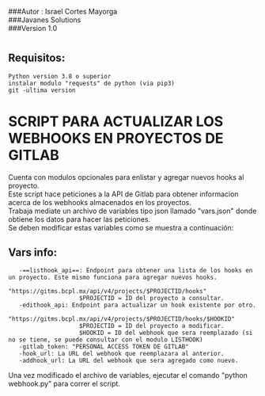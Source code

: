 ###Autor : Israel Cortes Mayorga <br />
###Javanes Solutions <br />
###Version 1.0 <br />
#
 ## Requisitos: 
    Python version 3.8 o superior
    instalar modulo "requests" de python (via pip3)
    git -ultima version
#
 # SCRIPT PARA ACTUALIZAR LOS WEBHOOKS EN PROYECTOS DE GITLAB
 Cuenta con modulos opcionales para enlistar y agregar nuevos hooks al proyecto. <br />
 Este script hace peticiones a la API de Gitlab para obtener informacion acerca de los webhooks almacenados en los proyectos. <br /> 
 Trabaja mediate un archivo de variables tipo json llamado "vars.json" donde obtiene los datos para hacer las peticiones. <br /> 
 Se deben modificar estas variables como se muestra a continuación: <br />
 ## Vars info:
       -==listhook_api==: Endpoint para obtener una lista de los hooks en un proyecto. Este mismo funciona para agregar nuevos hooks.
                     "https://gitms.bcpl.mx/api/v4/projects/$PROJECTID/hooks"
                        $PROJECTID = ID del proyecto a consultar.       
       -edithook_api: Endpoint para actualizar un hook existente por otro.
                     "https://gitms.bcpl.mx/api/v4/projects/$PROJECTID/hooks/$HOOKID"
                        $PROJECTID = ID del proyecto a modificar.
                        $HOOKID = ID del webhook que sera reemplazado (si no se tiene, se puede consultar con el modulo LISTHOOK)
       -gitlab_token: "PERSONAL ACCESS TOKEN DE GITLAB" 
       -hook_url: La URL del webhook que reemplazara al anterior.
       -addhook_url: La URL del webhook que sera agregado como nuevo.
Una vez modificado el archivo de variables, ejecutar el comando "python webhook.py" para correr el script. <br />
